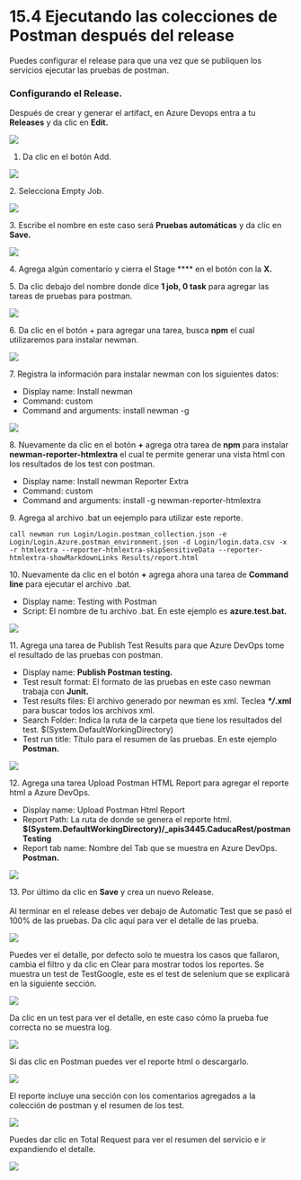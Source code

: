# 15.4 Ejecutando las colecciones de Postman después del release

Puedes configurar el release para que una vez que se publiquen los servicios ejecutar las pruebas de postman.

### Configurando el Release.

Después de crear y generar el artifact, en Azure Devops entra a tu **Releases** y da clic en **Edit.**

![](<../.gitbook/assets/image (412).png>)

1. Da clic en el botón Add.

![](<../.gitbook/assets/image (427).png>)

2\. Selecciona Empty Job.

![](<../.gitbook/assets/image (429).png>)

3\. Escribe el nombre en este caso será **Pruebas automáticas** y da clic en **Save.**

![](<../.gitbook/assets/image (431).png>)

4\. Agrega algún comentario y cierra el Stage **** en el botón con la **X.**

5\. Da clic debajo del nombre donde dice **1 job, 0 task** para agregar las tareas de pruebas para postman.

![](<../.gitbook/assets/image (432).png>)

6\. Da clic en el botón + para agregar una tarea, busca **npm** el cual utilizaremos para instalar newman.

![](<../.gitbook/assets/image (583).png>)

7\. Registra la información para instalar newman con los siguientes datos:

* Display name: Install newman
* Command: custom
* Command and arguments: install newman -g

![](<../.gitbook/assets/image (584).png>)

8\. Nuevamente da clic en el botón **+** agrega otra tarea de **npm** para instalar **newman-reporter-htmlextra** el cual te permite generar una vista html con los resultados de los test con postman.

* Display name: Install newman Reporter Extra
* Command: custom
* Command and arguments: install -g newman-reporter-htmlextra

9\. Agrega al archivo .bat un eejemplo para utilizar este reporte.

```
call newman run Login/Login.postman_collection.json -e Login/Login.Azure.postman_environment.json -d Login/login.data.csv -x -r htmlextra --reporter-htmlextra-skipSensitiveData --reporter-htmlextra-showMarkdownLinks Results/report.html
```

10\. Nuevamente da clic en el botón **+** agrega ahora una tarea de **Command line** para ejecutar el archivo .bat.

* Display name: Testing with Postman
* Script: El nombre de tu archivo .bat. En este ejemplo es **azure.test.bat.**

![](<../.gitbook/assets/image (585).png>)

11\. Agrega una tarea de Publish Test Results para que Azure DevOps tome el resultado de las pruebas con postman.

* Display name: **Publish Postman testing.**
* Test result format:  El formato de las pruebas en este caso newman trabaja con **Junit.**
* Test results files: El archivo generado por newman es xml. Teclea _**\*/**_**.xml** para buscar todos los archivos xml.
* Search Folder: Indica la ruta de la carpeta que tiene los resultados del test. $(System.DefaultWorkingDirectory)
* Test run title: Título para el resumen de las pruebas. En este ejemplo **Postman.**

![](<../.gitbook/assets/image (586).png>)

12\. Agrega una tarea Upload Postman HTML Report para agregar el reporte html a Azure DevOps.

* Display name: Upload Postman Html Report
* Report Path: La ruta de donde se genera el reporte html. **$(System.DefaultWorkingDirectory)/\_apis3445.CaducaRest/postmanTesting**
* Report tab name: Nombre del Tab que se muestra en Azure DevOps. **Postman.**

![](<../.gitbook/assets/image (587).png>)

13\. Por último da clic en **Save** y crea un nuevo Release.\
\
Al terminar en el release debes ver debajo de Automatic Test que se pasó el 100% de las pruebas. Da clic aquí para ver el detalle de las prueba.

![](<../.gitbook/assets/image (588).png>)

Puedes ver el detalle, por defecto solo te muestra los casos que fallaron, cambia el filtro y da clic en Clear para mostrar todos los reportes. Se muestra un test de TestGoogle, este es el test de selenium que se explicará en la siguiente sección.

![](<../.gitbook/assets/image (589).png>)

Da clic en un test para ver el detalle, en este caso cómo la prueba fue correcta no se muestra log.

![](<../.gitbook/assets/image (590).png>)

Si das clic en Postman puedes ver el reporte html o descargarlo.

![](<../.gitbook/assets/image (591).png>)

El reporte incluye una sección con los comentarios agregados a la colección de postman y el resumen de los test.

![](<../.gitbook/assets/image (592).png>)

Puedes dar clic en Total Request para ver el resumen del servicio e ir expandiendo el detalle.

![](<../.gitbook/assets/image (593).png>)









